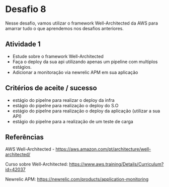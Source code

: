 #  Desafio 8

Nesse desafio, vamos utilizar o framework Well-Architected da AWS para amarrar tudo o que aprendemos nos desafios anteriores.

## Atividade 1
* Estude sobre o framework Well-Architected
* Faça o deploy da sua api utilizando apenas um pipeline com multiplos estágios.
* Adicionar a monitoração via newrelic APM em sua aplicação

## Critérios de aceite / sucesso
* estágio do pipelne para realizar o deploy da infra 
* estágio do pipelne para realização o deploy do S.O
* estágio do pipelne para realização o deploy da aplicação (utilizar a sua API)
* estágio do pipelne para a realização de um teste de carga


## Referências

AWS Well-Architected - https://aws.amazon.com/pt/architecture/well-architected/

Curso sobre Well-Architected: https://www.aws.training/Details/Curriculum?id=42037

Newrelic APM: https://newrelic.com/products/application-monitoring
